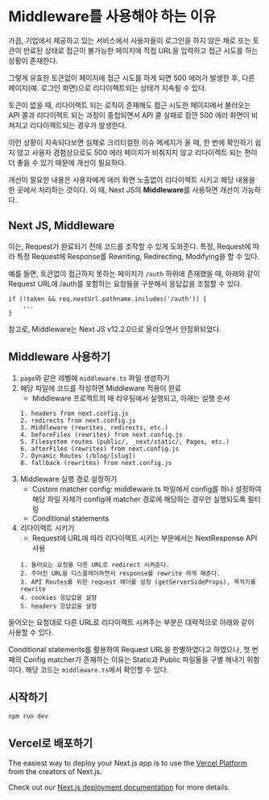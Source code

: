 # Middleware를 사용해야 하는 이유
가끔, 기업에서 제공하고 있는 서비스에서 사용자들이 로그인을 하지 않은 채로 또는 토큰이 만료된 상태로 접근이 불가능한 페이지에 직접 URL을 입력하고 접근 시도를 하는 상황이 존재한다.   

그렇게 유효한 토큰없이 페이지에 접근 시도를 하게 되면 500 에러가 발생한 후, 다른 페이지(예. 로그인 화면)으로 리다이렉트되는 상태가 지속될 수 있다.   

토큰이 없을 때, 리다이렉트 되는 로직이 존재해도 접근 시도한 페이지에서 불러오는 API 콜과 리다이렉트 되는 과정이 중첩되면서 API 콜 실패로 잠깐 500 에러 화면이 비쳐지고 리다이렉트되는 경우가 발생한다.   

이런 상황이 지속되다보면 실제로 크리티컬한 이슈 메세지가 올 때, 한 번에 확인하기 쉽지 않고 사용자 경험상으로도 500 에러 페이지가 비춰지지 않고 리다이렉트 되는 편이 더 좋을 수 있기 때문에 개선이 필요하다.   

개선이 필요한 내용은 사용자에게 에러 화면 노출없이 리다이렉트 시키고 해당 내용을 한 곳에서 처리하는 것이다. 이 때, Next JS의 <b>Middleware</b>를 사용하면 개선이 가능하다.   

## Next JS, Middleware
이는, Request가 완료되기 전에 코드를 조작할 수 있게 도와준다. 특정, Request에 따라 특정 Request에 Response를 Rewriting, Redirecting, Modifying을 할 수 있다.   

예를 들면, 토큰없이 접근하지 못하는 페이지가 ```/auth``` 하위에 존재했을 때, 아래와 같이 Request URL에 /auth를 포함하는 요청들을 구분해서 응답값을 조절할 수 있다.   

```
if (!token && req.nextUrl.pathname.includes('/auth')) {
	...
}
```

참고로, Middleware는 Next JS v12.2.0으로 올라오면서 안정화되었다.   

## Middleware 사용하기
1. ```page```와 같은 레벨에 ```middleware.ts``` 파일 생성하기
2. 해당 파일에 코드를 작성하면 Middleware 적용이 완료
    * Middleware 프로젝트의 매 라우팅에서 실행되고, 아래는 실행 순서
    ```
    1. headers from next.config.js
    2. redirects from next.config.js
    3. Middleware (rewrites, redirects, etc.)
    4. beforeFiles (rewrites) from next.config.js
    5. Filesystem routes (public/, _next/static/, Pages, etc.)
    6. afterFiles (rewrites) from next.config.js
    7. Dynamic Routes (/blog/[slug])
    8. fallback (rewrites) from next.config.js
    ```
3. Middleware 실행 경로 설정하기
    * Custom matcher config: middleware.ts 파일에서 config를 하나 설정하여 해당 파일 자체가 config에 matcher 경로에 해당하는 경우만 실행되도록 필터링
    * Conditional statements
4. 리다이렉트 시키기
    * Request에 URL에 따라 리다이렉트 시키는 부분에서는 NextResponse API 사용
    ```
    1. 들어오는 요청을 다른 URL로 redirect 시켜준다.
    2. 주어진 URL을 디스플레이하면서 response를 rewrite 하게 해준다.
    3. API Routes를 위한 request 헤더를 설정 (getServerSideProps), 목적지를 rewrite
    4. cookies 응답값을 설정
    5. headers 응답값을 설정
    ```

들어오는 요청대로 다른 URL로 리다이렉트 시켜주는 부분은 대략적으로 아래와 같이 사용할 수 있다.   

Conditional statements를 활용하여 Request URL을 판별하였다고 하였으나, 첫 번째의 Config matcher가 존재하는 이유는 Static과 Public 파일들을 구별 해내기 위함이다. 해당 코드는 ```middleware.ts```에서 확인할 수 있다.   

## 시작하기

```
npm run dev
```

## Vercel로 배포하기

The easiest way to deploy your Next.js app is to use the [Vercel Platform](https://vercel.com/new?utm_medium=default-template&filter=next.js&utm_source=create-next-app&utm_campaign=create-next-app-readme) from the creators of Next.js.

Check out our [Next.js deployment documentation](https://nextjs.org/docs/deployment) for more details.

